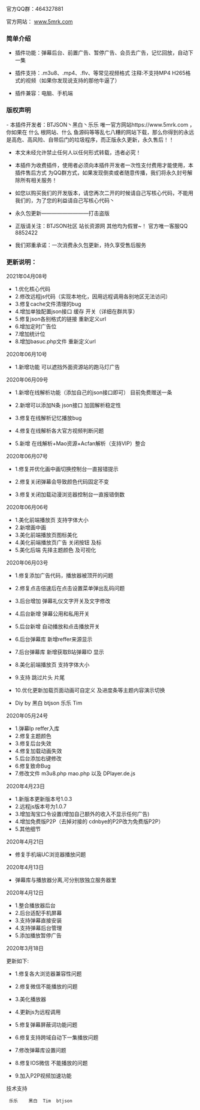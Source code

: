 官方QQ群：464327881

官方网站： www.5mrk.com


<h3><strong>简单介绍</strong></h3>

- 插件功能：弹幕后台、前置广告、暂停广告、会员去广告，记忆回放，自动下一集


- 插件支持：.m3u8、.mp4、.flv、等常见视频格式 注释:不支持MP4 H265格式的视频（如果你发现说支持的那他牛逼了）

- 插件兼容：电脑、手机端


<h3><strong>版权声明</strong></h3>
- 本插件开发者：BTJSON丶黑白丶乐乐 唯一官方网站https://www.5mrk.com ，你如果在 什么 根网站、什么 鱼源码等等乱七八糟的网站下载，那么你得到的永远是高危、高风险、自带后门的垃圾程序，而正版永久更新，永久售后！！

- 本文未经允许禁止任何人以任何形式转载，违者必究！

- 本插件为收费插件，使用者必须向本插件开发者一次性支付费用才能使用，本插件售后方式 为QQ群方式，如果发现倒卖或者随意传播，我们将永久封号解除所有相关服务！

- 如您以购买我们的开发版本，请您再次二开的时候请自己写核心代码，不能用我们的，为了您的利益请自己写核心代码丶

- 永久包更新—————————打击盗版

- 正版请关注：BTJSON社区 站长资源网 其他均为假冒~！ 官方唯一客服QQ 8852422

- 我们郑重承诺：一次消费永久包更新，持久享受售后服务




<h3><strong>更新说明：</strong></h3>

2021年04月08号

- 1.优化核心代码
- 2.修改远程js代码（实现本地化，因用远程调用各别地区无法访问）
- 3.修复cache文件清理的bug
- 4.增加单独配置json接口 缓存  开关（详细在群共享）
- 5.修复json各别格式的链接 重新定义url
- 6.增加定时广告位
- 7.增加统计位
- 8.增加basuc.php文件 重新定义url


2020年06月10号

- 1.新增功能 可以遮挡外面资源站的跑马灯广告

2020年06月09号

- 1.新增在线解析功能（添加自己的json接口即可） 目前免费赠送一条

- 2.新增可以添加N条 json接口 加固解析稳定性

- 3.修复在线解析记忆播放bug

- 4.修复在线解析各大官方视频判断问题

- 5.新增 在线解析+Mao资源+Acfan解析（支持VIP）整合


2020年06月07号

- 1.修复并优化画中画切换控制台一直报错提示

- 2.修复关闭弹幕会导致颜色代码固定不变

- 3.修复关闭加载动漫浏览器控制台一直报错倒数


2020年06月06号


- 1.美化前端播放页 支持字体大小
- 2.新增画中画
- 3.美化前端播放页图标美化
- 4.美化前端播放页广告 关闭按钮 及标
- 5.美化后端 先择主题颜色 及可视化

2020年06月03号

- 1.修复添加广告代码，播放器被顶开的问题
- 2.修复点击倍速后在点击设置菜单弹出乱码问题
- 3.后台增加 弹幕礼仪文字开关及文字修改
- 4.后台新增 弹幕公用和私用开关
- 5.后台新增 自动播放和点击播放开关
- 6.后台弹幕库 新增reffer来源显示
- 7.后台弹幕库 新增获取B站弹幕ID 显示
- 8.美化前端播放页 支持字体大小
- 9.支持 跳过片头 片尾
- 10.优化更新加载页面动画可自定义 及进度条等主题内容演示切换

- Diy by 黑白 btjson 乐乐 Tim

2020年05月24号

- 1.弹幕Ip reffer入库
- 2.修复主题颜色
- 3.修复后台失效
- 4.修复加载动画失效
- 5.后台添加右键修改
- 6.修复致命Bug
- 7.修改文件 m3u8.php mao.php 以及 DPlayer.de.js

2020年4月23日

- 1.新版本更新版本号1.0.3
- 2.远程js版本号为1.0.7
- 3.增加淘宝口令设置(增加自己额外的收入不显示任何广告)
- 4.增加免费版P2P（去掉对接的 cdnbye的P2P改为免费版P2P）
- 5.其他细节


2020年4月21日

- 修复手机端UC浏览器播放问题


2020年4月13日

- 弹幕库与播放器分离,可分别放独立服务器里


2020年4月12日

- 1.整合播放器后台
- 2.后台适配手机屏幕
- 3.支持弹幕直接安装
- 4.支持弹幕后台管理
- 5.添加播放暂停广告


2020年3月18日

更新如下:

- 1.修复各大浏览器兼容性问题

- 2.修复微信不能播放的问题

- 3.美化播放器

- 4.更新js为远程调用

- 5.修复弹幕屏蔽词功能问题

- 6.修复支持跨域自动下一集播放问题

- 7.修改弹幕库设置问题

- 8.修复IOS微信 不能播放的问题

- 9.加入P2P视频加速功能


技术支持

     乐乐    黑白  Tim  btjson
